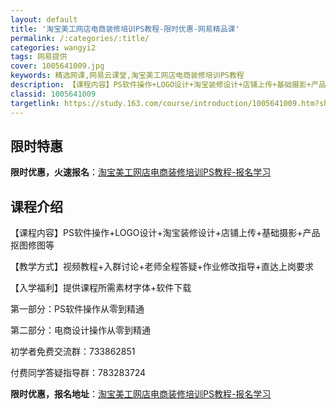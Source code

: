 ```yaml
---
layout: default
title: '淘宝美工网店电商装修培训PS教程-限时优惠-网易精品课'
permalink: /:categories/:title/
categories: wangyi2
tags: 网易提供
cover: 1005641009.jpg
keywords: 精选网课,网易云课堂,淘宝美工网店电商装修培训PS教程
description: 【课程内容】PS软件操作+LOGO设计+淘宝装修设计+店铺上传+基础摄影+产品抠图修图等【教学方式】视频教程+入群讨论+
classid: 1005641009
targetlink: https://study.163.com/course/introduction/1005641009.htm?share=1&shareId=1025206652&utm_campaign=share&utm_medium=iphoneShare&utm_source=&utm_u=1025206652
---
```


## 限时特惠

**限时优惠，火速报名**：[淘宝美工网店电商装修培训PS教程-报名学习](https://study.163.com/course/introduction/1005641009.htm?share=1&shareId=1025206652&utm_campaign=share&utm_medium=iphoneShare&utm_source=&utm_u=1025206652)

## 课程介绍

【课程内容】PS软件操作+LOGO设计+淘宝装修设计+店铺上传+基础摄影+产品抠图修图等



【教学方式】视频教程+入群讨论+老师全程答疑+作业修改指导+直达上岗要求



【入学福利】提供课程所需素材字体+软件下载



第一部分：PS软件操作从零到精通

第二部分：电商设计操作从零到精通



初学者免费交流群：733862851

付费同学答疑指导群：783283724

**限时优惠，报名地址**：[淘宝美工网店电商装修培训PS教程-报名学习](https://study.163.com/course/introduction/1005641009.htm?share=1&shareId=1025206652&utm_campaign=share&utm_medium=iphoneShare&utm_source=&utm_u=1025206652)


